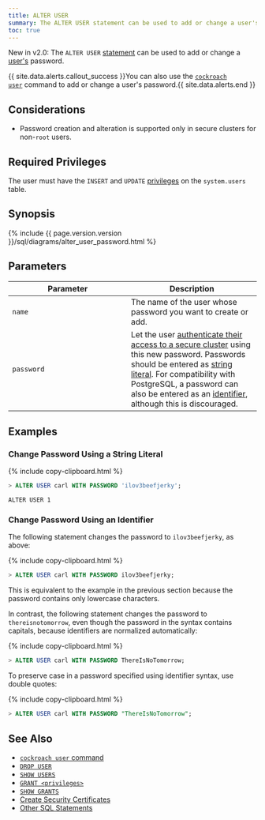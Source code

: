 ```yaml
---
title: ALTER USER
summary: The ALTER USER statement can be used to add or change a user's password.
toc: true
---
```


<span class="version-tag">New in v2.0:</span> The `ALTER USER` [statement](sql-statements.html) can be used to add or change a [user's](create-and-manage-users.html) password.

{{ site.data.alerts.callout_success }}You can also use the <a href="create-and-manage-users.html#update-a-users-password"><code>cockroach user</code></a> command to add or change a user's password.{{ site.data.alerts.end }}


## Considerations

- Password creation and alteration is supported only in secure clusters for non-`root` users.

## Required Privileges

The user must have the `INSERT` and `UPDATE` [privileges](privileges.html) on the `system.users` table.

## Synopsis

<div>{%  include {{  page.version.version  }}/sql/diagrams/alter_user_password.html %}</div>

## Parameters

<style>
table td:first-child {
    min-width: 225px;
}
</style>

Parameter | Description
----------|-------------
`name` | The name of the user whose password you want to create or add.
`password` | Let the user [authenticate their access to a secure cluster](create-user.html#user-authentication) using this new password. Passwords should be entered as [string literal](sql-constants.html#string-literals). For compatibility with PostgreSQL, a password can also be entered as an [identifier](#change-password-using-an-identifier), although this is discouraged.

## Examples

### Change Password Using a String Literal

{%  include copy-clipboard.html %}
~~~ sql
> ALTER USER carl WITH PASSWORD 'ilov3beefjerky';
~~~
~~~
ALTER USER 1
~~~

### Change Password Using an Identifier

The following statement changes the password to `ilov3beefjerky`, as above:

{%  include copy-clipboard.html %}
~~~ sql
> ALTER USER carl WITH PASSWORD ilov3beefjerky;
~~~

This is equivalent to the example in the previous section because the password contains only lowercase characters.

In contrast, the following statement changes the password to `thereisnotomorrow`, even though the password in the syntax contains capitals, because identifiers are normalized automatically:

{%  include copy-clipboard.html %}
~~~ sql
> ALTER USER carl WITH PASSWORD ThereIsNoTomorrow;
~~~

To preserve case in a password specified using identifier syntax, use double quotes:

{%  include copy-clipboard.html %}
~~~ sql
> ALTER USER carl WITH PASSWORD "ThereIsNoTomorrow";
~~~

## See Also

- [`cockroach user` command](create-and-manage-users.html)
- [`DROP USER`](drop-user.html)
- [`SHOW USERS`](show-users.html)
- [`GRANT <privileges>`](grant.html)
- [`SHOW GRANTS`](show-grants.html)
- [Create Security Certificates](create-security-certificates.html)
- [Other SQL Statements](sql-statements.html)
